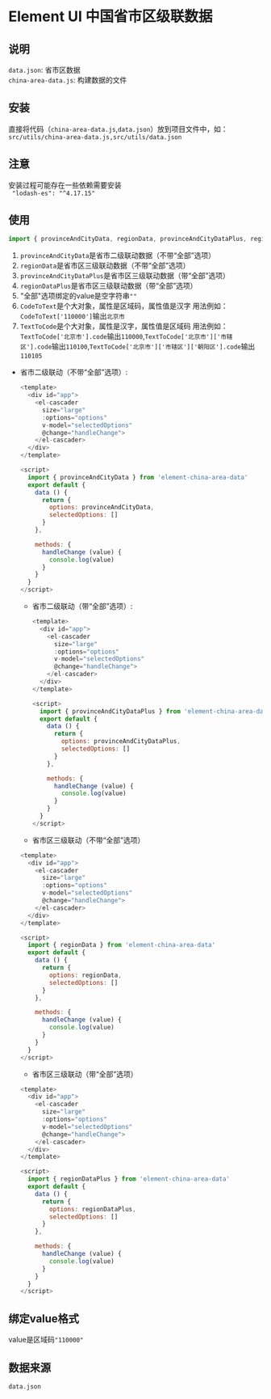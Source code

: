# Element UI 中国省市区级联数据

## 说明
`data.json`: 省市区数据				
`china-area-data.js`: 构建数据的文件   

## 安装

直接将代码（`china-area-data.js`,`data.json`）放到项目文件中，如：`src/utils/china-area-data.js,src/utils/data.json`   

## 注意
安装过程可能存在一些依赖需要安装     
` "lodash-es": "^4.17.15"`  

## 使用

```js
import { provinceAndCityData, regionData, provinceAndCityDataPlus, regionDataPlus, CodeToText, TextToCode } from @/utils/china-area-data.js'
```

  1. `provinceAndCityData`是省市二级联动数据（不带“全部”选项）
  2. `regionData`是省市区三级联动数据（不带“全部”选项）
  3. `provinceAndCityDataPlus`是省市区三级联动数据（带“全部”选项）
  4. `regionDataPlus`是省市区三级联动数据（带“全部”选项）
  5. "全部"选项绑定的value是空字符串`""`
  6. `CodeToText`是个大对象，属性是区域码，属性值是汉字 用法例如：`CodeToText['110000']`输出`北京市`
  7. `TextToCode`是个大对象，属性是汉字，属性值是区域码 用法例如：`TextToCode['北京市'].code`输出`110000`,`TextToCode['北京市']['市辖区'].code`输出`110100`,`TextToCode['北京市']['市辖区']['朝阳区'].code`输出`110105`


  * 省市二级联动（不带“全部”选项）:
    ```js
    <template>
      <div id="app">
        <el-cascader
          size="large"
          :options="options"
          v-model="selectedOptions"
          @change="handleChange">
        </el-cascader>
      </div>
    </template>

    <script>
      import { provinceAndCityData } from 'element-china-area-data'
      export default {
        data () {
          return {
            options: provinceAndCityData,
            selectedOptions: []
          }
        },

        methods: {
          handleChange (value) {
            console.log(value)
          }
        }
      }
    </script>
    ```

    * 省市二级联动（带“全部”选项）:
      ```js
      <template>
        <div id="app">
          <el-cascader
            size="large"
            :options="options"
            v-model="selectedOptions"
            @change="handleChange">
          </el-cascader>
        </div>
      </template>

      <script>
        import { provinceAndCityDataPlus } from 'element-china-area-data'
        export default {
          data () {
            return {
              options: provinceAndCityDataPlus,
              selectedOptions: []
            }
          },

          methods: {
            handleChange (value) {
              console.log(value)
            }
          }
        }
      </script>
      ```

    * 省市区三级联动（不带“全部”选项）

    ```js
    <template>
      <div id="app">
        <el-cascader
          size="large"
          :options="options"
          v-model="selectedOptions"
          @change="handleChange">
        </el-cascader>
      </div>
    </template>

    <script>
      import { regionData } from 'element-china-area-data'
      export default {
        data () {
          return {
            options: regionData,
            selectedOptions: []
          }
        },

        methods: {
          handleChange (value) {
            console.log(value)
          }
        }
      }
    </script>
    ```

    * 省市区三级联动（带“全部”选项）

    ```js
    <template>
      <div id="app">
        <el-cascader
          size="large"
          :options="options"
          v-model="selectedOptions"
          @change="handleChange">
        </el-cascader>
      </div>
    </template>

    <script>
      import { regionDataPlus } from 'element-china-area-data'
      export default {
        data () {
          return {
            options: regionDataPlus,
            selectedOptions: []
          }
        },

        methods: {
          handleChange (value) {
            console.log(value)
          }
        }
      }
    </script>
    ```

## 绑定value格式

value是区域码`"110000"`

## 数据来源

`data.json`

